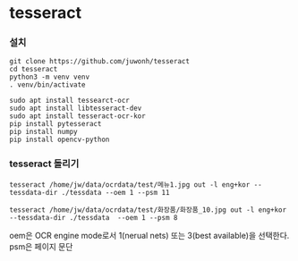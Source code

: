 # tesseract
### 설치
```
git clone https://github.com/juwonh/tesseract
cd tesseract
python3 -m venv venv
. venv/bin/activate

sudo apt install tessearct-ocr
sudo apt install libtesseract-dev
sudo apt install tesseract-ocr-kor
pip install pytesseract
pip install numpy
pip install opencv-python
```
### tesseract 돌리기
```
tesseract /home/jw/data/ocrdata/test/메뉴1.jpg out -l eng+kor --tessdata-dir ./tessdata --oem 1 --psm 11

tesseract /home/jw/data/ocrdata/test/화장품/화장품_10.jpg out -l eng+kor --tessdata-dir ./tessdata  --oem 1 --psm 8
```
oem은 OCR engine mode로서 1(nerual nets) 또는 3(best available)을 선택한다. 
psm은 페이지 문단

